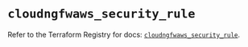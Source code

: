 # `cloudngfwaws_security_rule`

Refer to the Terraform Registry for docs: [`cloudngfwaws_security_rule`](https://registry.terraform.io/providers/paloaltonetworks/cloudngfwaws/3.0.4/docs/resources/security_rule).
